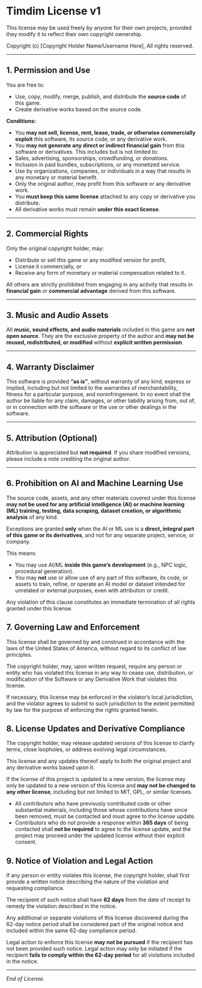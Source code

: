 # Timdim License v1

This license may be used freely by anyone for their own projects, provided they modify it to reflect their own copyright ownership.

Copyright (c) [Copyright Holder Name/Username Here], All rights reserved.

---

## 1. Permission and Use

You are free to:

- Use, copy, modify, merge, publish, and distribute the **source code** of this game.
- Create derivative works based on the source code.

**Conditions:**

- You **may not sell, license, rent, lease, trade, or otherwise commercially exploit** this software, its source code, or any derivative work.
- You **may not generate any direct or indirect financial gain** from this software or derivatives. This includes but is not limited to:
- Sales, advertising, sponsorships, crowdfunding, or donations.
- Inclusion in paid bundles, subscriptions, or any monetized service.
- Use by organizations, companies, or individuals in a way that results in any monetary or material benefit.
- Only the original author, may profit from this software or any derivative work.
- You **must keep this same license** attached to any copy or derivative you distribute.
- All derivative works must remain **under this exact license**.

---

## 2. Commercial Rights

Only the original copyright holder, may:
- Distribute or sell this game or any modified version for profit,
- License it commercially, or
- Receive any form of monetary or material compensation related to it.

All others are strictly prohibited from engaging in any activity that results in **financial gain** or **commercial advantage** derived from this software.

---

## 3. Music and Audio Assets

All **music, sound effects, and audio materials** included in this game are **not open source**.
They are the exclusive property of the author and **may not be reused, redistributed, or modified** without **explicit written permission**.

---

## 4. Warranty Disclaimer

This software is provided **“as is”**, without warranty of any kind, express or implied, including but not limited to the warranties of merchantability, fitness for a particular purpose, and noninfringement.
In no event shall the author be liable for any claim, damages, or other liability arising from, out of, or in connection with the software or the use or other dealings in the software.

---

## 5. Attribution (Optional)

Attribution is appreciated but **not required**.
If you share modified versions, please include a note crediting the original author.

---

## 6. Prohibition on AI and Machine Learning Use

The source code, assets, and any other materials covered under this license **may not be used for any artificial intelligence (AI) or machine learning (ML) training, testing, data scraping, dataset creation, or algorithmic analysis** of any kind.

Exceptions are granted **only** when the AI or ML use is a **direct, integral part of this game or its derivatives**, and not for any separate project, service, or company.

This means:
- You may use AI/ML **inside this game’s development** (e.g., NPC logic, procedural generation).
- You may **not** use or allow use of any part of this software, its code, or assets to train, refine, or operate an AI model or dataset intended for unrelated or external purposes, even with attribution or credit.

Any violation of this clause constitutes an immediate termination of all rights granted under this license.

## 7. Governing Law and Enforcement

This license shall be governed by and construed in accordance with the laws of the United States of America, without regard to its conflict of law principles.

The copyright holder, may, upon written request, require any person or entity who has violated this license in any way to cease use, distribution, or modification of the Software or any Derivative Work that violates this license.

If necessary, this license may be enforced in the violator’s local jurisdiction, and the violator agrees to submit to such jurisdiction to the extent permitted by law for the purpose of enforcing the rights granted herein.

## 8. License Updates and Derivative Compliance

The copyright holder, may release updated versions of this license to clarify terms, close loopholes, or address evolving legal circumstances.

This license and any updates thereof apply to both the original project and any derivative works based upon it.

 If the license of this project is updated to a new version, the license may only be updated to a new version of this license and **may not be changed to any other license**, including but not limited to MIT, GPL, or similar licenses.
- All contributors who have previously contributed code or other substantial materials, including those whose contributions have since been removed, must be contacted and must agree to the license update.
- Contributors who do not provide a response within **365 days** of being contacted shall **not be required** to agree to the license update, and the project may proceed under the updated license without their explicit consent.

## 9. Notice of Violation and Legal Action

If any person or entity violates this license, the copyright holder, shall first provide a written notice describing the nature of the violation and requesting compliance.

The recipient of such notice shall have **62 days** from the date of receipt to remedy the violation described in the notice.

Any additional or separate violations of this license discovered during the 62-day notice period shall be considered part of the original notice and included within the same 62-day compliance period.

Legal action to enforce this license **may not be pursued** if the recipient has not been provided such notice. Legal action may only be initiated if the recipient **fails to comply within the 62-day period** for all violations included in the notice.


---

*End of License.*
